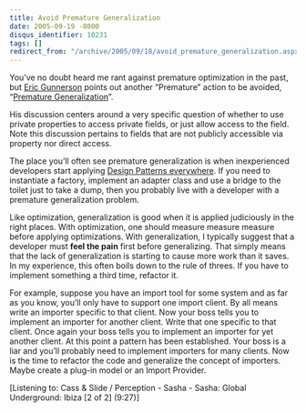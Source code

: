```yaml
---
title: Avoid Premature Generalization
date: 2005-09-19 -0800
disqus_identifier: 10231
tags: []
redirect_from: "/archive/2005/09/18/avoid_premature_generalization.aspx/"
---
```


You’ve no doubt heard me rant against premature optimization in the
past, but [Eric Gunnerson](http://blogs.msdn.com/ericgu/) points out
another “Premature” action to be avoided, “[Premature
Generalization](http://blogs.msdn.com/ericgu/archive/2005/09/19/471327.aspx)”.

His discussion centers around a very specific question of whether to use
private properties to access private fields, or just allow access to the
field. Note this discussion pertains to fields that are not publicly
accessible via property nor direct access.

The place you’ll often see premature generalization is when
inexperienced developers start applying [Design Patterns
everywhere](https://haacked.com/archive/2005/05/31/3935.aspx). If you
need to instantiate a factory, implement an adapter class and use a
bridge to the toilet just to take a dump, then you probably live with a
developer with a premature generalization problem.

Like optimization, generalization is good when it is applied judiciously
in the right places. With optimization, one should measure measure
measure before applying optimizations. With generalization, I typically
suggest that a developer must **feel the pain** first before
generalizing. That simply means that the lack of generalization is
starting to cause more work than it saves. In my experience, this often
boils down to the rule of threes. If you have to implement something a
third time, refactor it.

For example, suppose you have an import tool for some system and as far
as you know, you’ll only have to support one import client. By all means
write an importer specific to that client. Now your boss tells you to
implement an importer for another client. Write that one specific to
that client. Once again your boss tells you to implement an importer for
yet another client. At this point a pattern has been established. Your
boss is a liar and you’ll probably need to implement importers for many
clients. Now is the time to refactor the code and generalize the concept
of importers. Maybe create a plug-in model or an Import Provider.

[Listening to: Cass & Slide / Perception - Sasha - Sasha: Global
Underground: Ibiza [2 of 2] (9:27)]

